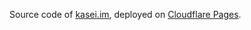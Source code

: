 Source code of [kasei.im](https://kasei.im), deployed on [Cloudflare Pages](https://pages.cloudflare.com/).